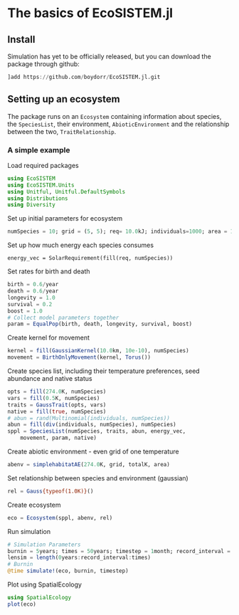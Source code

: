 # The basics of EcoSISTEM.jl

## Install

Simulation has yet to be officially released, but you can download the package through github:

```julia
]add https://github.com/boydorr/EcoSISTEM.jl.git
```

## Setting up an ecosystem

The package runs on an `Ecosystem` containing information about species, the `SpeciesList`, their environment, `AbioticEnvironment` and the relationship between the two, `TraitRelationship`.

### A simple example

Load required packages
```julia
using EcoSISTEM
using EcoSISTEM.Units
using Unitful, Unitful.DefaultSymbols
using Distributions
using Diversity
```
Set up initial parameters for ecosystem
```julia
numSpecies = 10; grid = (5, 5); req= 10.0kJ; individuals=1000; area = 1000.0*km^2; totalK = 1.0kJ/km^2
```

Set up how much energy each species consumes
```julias
energy_vec = SolarRequirement(fill(req, numSpecies))
```

Set rates for birth and death
```julia
birth = 0.6/year
death = 0.6/year
longevity = 1.0
survival = 0.2
boost = 1.0
# Collect model parameters together
param = EqualPop(birth, death, longevity, survival, boost)
```

Create kernel for movement
```julia
kernel = fill(GaussianKernel(10.0km, 10e-10), numSpecies)
movement = BirthOnlyMovement(kernel, Torus())
```

Create species list, including their temperature preferences, seed abundance and native status
```julia
opts = fill(274.0K, numSpecies)
vars = fill(0.5K, numSpecies)
traits = GaussTrait(opts, vars)
native = fill(true, numSpecies)
# abun = rand(Multinomial(individuals, numSpecies))
abun = fill(div(individuals, numSpecies), numSpecies)
sppl = SpeciesList(numSpecies, traits, abun, energy_vec,
    movement, param, native)
```

Create abiotic environment - even grid of one temperature
```julia
abenv = simplehabitatAE(274.0K, grid, totalK, area)
```

Set relationship between species and environment (gaussian)
```julia
rel = Gauss{typeof(1.0K)}()
```

Create ecosystem
```julia
eco = Ecosystem(sppl, abenv, rel)
```

Run simulation
```julia
# Simulation Parameters
burnin = 5years; times = 50years; timestep = 1month; record_interval = 3months; repeats = 1
lensim = length(0years:record_interval:times)
# Burnin
@time simulate!(eco, burnin, timestep)
```

Plot using SpatialEcology
```julia
using SpatialEcology
plot(eco)
```
